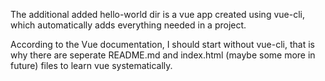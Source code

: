 The additional added hello-world dir is a vue app created using vue-cli, which automatically adds everything needed in a project.

According to the Vue documentation, I should start without vue-cli, that is why there are seperate README.md and index.html (maybe some more in future) files to learn vue systematically.
